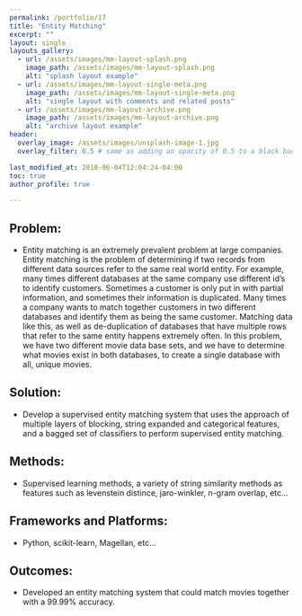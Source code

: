 ```yaml
---
permalink: /portfolio/17
title: "Entity Matching"
excerpt: ""
layout: single
layouts_gallery:
  - url: /assets/images/mm-layout-splash.png
    image_path: /assets/images/mm-layout-splash.png
    alt: "splash layout example"
  - url: /assets/images/mm-layout-single-meta.png
    image_path: /assets/images/mm-layout-single-meta.png
    alt: "single layout with comments and related posts"
  - url: /assets/images/mm-layout-archive.png
    image_path: /assets/images/mm-layout-archive.png
    alt: "archive layout example"
header:
  overlay_image: /assets/images/unsplash-image-1.jpg
  overlay_filter: 0.5 # same as adding an opacity of 0.5 to a black background

last_modified_at: 2018-06-04T12:04:24-04:00
toc: true
author_profile: true

---
```


## Problem: 
* Entity matching is an extremely prevalent problem at large companies. Entity matching is the problem of determining if two records from different data sources refer to the same real world entity. For example, many times different databases at the same company use different id’s to identify customers. Sometimes a customer is only put in with partial information, and sometimes their information is duplicated. Many times a company wants to match together customers in two different databases and identify them as being the same customer. Matching data like this, as well as de-duplication of databases that have multiple rows that refer to the same entity happens extremely often. In this problem, we have two different movie data base sets, and we have to determine what movies exist in both databases, to create a single database with all, unique movies.    

## Solution: 
* Develop a supervised entity matching system that uses the approach of multiple layers of blocking, string expanded and categorical features, and a bagged set of classifiers to perform supervised entity matching.

## Methods:
* Supervised learning methods, a variety of string similarity methods as features such as levenstein distince, jaro-winkler, n-gram overlap, etc…

## Frameworks and Platforms:
* Python, scikit-learn, Magellan, etc…

## Outcomes:
* Developed an entity matching system that could match movies together with a 99.99% accuracy. 






























